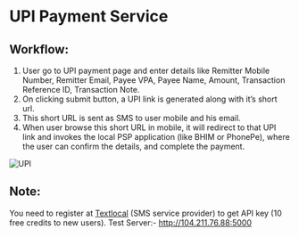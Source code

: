 # UPI Payment Service
## Workflow:
1. User go to UPI payment page and enter details like Remitter Mobile Number, Remitter Email, Payee VPA, Payee Name, Amount, Transaction Reference ID, Transaction Note.
2. On clicking submit button, a UPI link is generated along with it’s short url.
3. This short URL is sent as SMS to user mobile and his email.
4. When user browse this short URL in mobile, it will redirect to that UPI link and invokes the local PSP application (like BHIM or PhonePe), where the user can confirm the details, and complete the payment.

![UPI](https://github.com/atultherajput/UPI/blob/master/assets/upi-screenshot.png)

## Note:
You need to register at [Textlocal](https://www.textlocal.in) (SMS service provider) to get API key (10 free credits to new users).
Test Server:- http://104.211.76.88:5000
